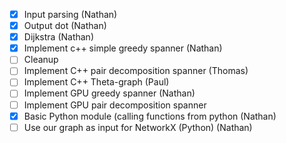 - [X] Input parsing (Nathan)
- [X] Output dot (Nathan)
- [X] Dijkstra (Nathan)
- [X] Implement c++ simple greedy spanner (Nathan)
- [ ] Cleanup
- [ ] Implement C++ pair decomposition spanner (Thomas)
- [ ] Implement C++ Theta-graph (Paul)
- [ ] Implement GPU greedy spanner (Nathan)
- [ ] Implement GPU pair decomposition spanner
- [X] Basic Python module (calling functions from python (Nathan)
- [ ] Use our graph as input for NetworkX (Python) (Nathan)
